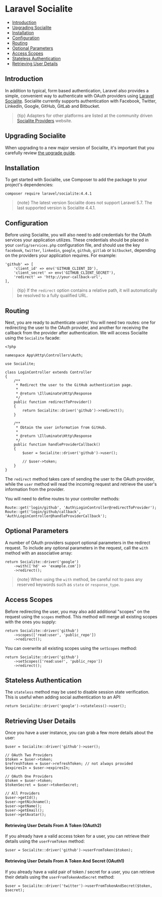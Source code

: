 # Laravel Socialite

- [Introduction](#introduction)
- [Upgrading Socialite](#upgrading-socialite)
- [Installation](#installation)
- [Configuration](#configuration)
- [Routing](#routing)
- [Optional Parameters](#optional-parameters)
- [Access Scopes](#access-scopes)
- [Stateless Authentication](#stateless-authentication)
- [Retrieving User Details](#retrieving-user-details)

<a name="introduction"></a>
## Introduction

In addition to typical, form based authentication, Laravel also provides a simple, convenient way to authenticate with OAuth providers using [Laravel Socialite](https://github.com/laravel/socialite). Socialite currently supports authentication with Facebook, Twitter, LinkedIn, Google, GitHub, GitLab and Bitbucket.

> {tip} Adapters for other platforms are listed at the community driven [Socialite Providers](https://socialiteproviders.netlify.com/) website.

<a name="upgrading-socialite"></a>
## Upgrading Socialite

When upgrading to a new major version of Socialite, it's important that you carefully review [the upgrade guide](https://github.com/laravel/socialite/blob/master/UPGRADE.md).

<a name="installation"></a>
## Installation

To get started with Socialite, use Composer to add the package to your project's dependencies:

    composer require laravel/socialite:4.4.1

> {note} The latest version Socialite does not support Laravel 5.7. The last supported version is Socialite 4.4.1.

<a name="configuration"></a>
## Configuration

Before using Socialite, you will also need to add credentials for the OAuth services your application utilizes. These credentials should be placed in your `config/services.php` configuration file, and should use the key `facebook`, `twitter`, `linkedin`, `google`, `github`, `gitlab` or `bitbucket`, depending on the providers your application requires. For example:

    'github' => [
        'client_id' => env('GITHUB_CLIENT_ID'),
        'client_secret' => env('GITHUB_CLIENT_SECRET'),
        'redirect' => 'http://your-callback-url',
    ],

> {tip} If the `redirect` option contains a relative path, it will automatically be resolved to a fully qualified URL.

<a name="routing"></a>
## Routing

Next, you are ready to authenticate users! You will need two routes: one for redirecting the user to the OAuth provider, and another for receiving the callback from the provider after authentication. We will access Socialite using the `Socialite` facade:

    <?php

    namespace App\Http\Controllers\Auth;

    use Socialite;

    class LoginController extends Controller
    {
        /**
         * Redirect the user to the GitHub authentication page.
         *
         * @return \Illuminate\Http\Response
         */
        public function redirectToProvider()
        {
            return Socialite::driver('github')->redirect();
        }

        /**
         * Obtain the user information from GitHub.
         *
         * @return \Illuminate\Http\Response
         */
        public function handleProviderCallback()
        {
            $user = Socialite::driver('github')->user();

            // $user->token;
        }
    }

The `redirect` method takes care of sending the user to the OAuth provider, while the `user` method will read the incoming request and retrieve the user's information from the provider.

You will need to define routes to your controller methods:

    Route::get('login/github', 'Auth\LoginController@redirectToProvider');
    Route::get('login/github/callback', 'Auth\LoginController@handleProviderCallback');

<a name="optional-parameters"></a>
## Optional Parameters

A number of OAuth providers support optional parameters in the redirect request. To include any optional parameters in the request, call the `with` method with an associative array:

    return Socialite::driver('google')
        ->with(['hd' => 'example.com'])
        ->redirect();

> {note} When using the `with` method, be careful not to pass any reserved keywords such as `state` or `response_type`.

<a name="access-scopes"></a>
## Access Scopes

Before redirecting the user, you may also add additional "scopes" on the request using the `scopes` method. This method will merge all existing scopes with the ones you supply:

    return Socialite::driver('github')
        ->scopes(['read:user', 'public_repo'])
        ->redirect();

You can overwrite all existing scopes using the `setScopes` method:

    return Socialite::driver('github')
        ->setScopes(['read:user', 'public_repo'])
        ->redirect();

<a name="stateless-authentication"></a>
## Stateless Authentication

The `stateless` method may be used to disable session state verification. This is useful when adding social authentication to an API:

    return Socialite::driver('google')->stateless()->user();

<a name="retrieving-user-details"></a>
## Retrieving User Details

Once you have a user instance, you can grab a few more details about the user:

    $user = Socialite::driver('github')->user();

    // OAuth Two Providers
    $token = $user->token;
    $refreshToken = $user->refreshToken; // not always provided
    $expiresIn = $user->expiresIn;

    // OAuth One Providers
    $token = $user->token;
    $tokenSecret = $user->tokenSecret;

    // All Providers
    $user->getId();
    $user->getNickname();
    $user->getName();
    $user->getEmail();
    $user->getAvatar();

#### Retrieving User Details From A Token (OAuth2)

If you already have a valid access token for a user, you can retrieve their details using the `userFromToken` method:

    $user = Socialite::driver('github')->userFromToken($token);
    
#### Retrieving User Details From A Token And Secret (OAuth1)

If you already have a valid pair of token / secret for a user, you can retrieve their details using the `userFromTokenAndSecret` method:

    $user = Socialite::driver('twitter')->userFromTokenAndSecret($token, $secret);
